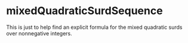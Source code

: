 # mixedQuadraticSurdSequence
This is just to help find an explicit formula for the mixed quadratic surds over nonnegative integers.
